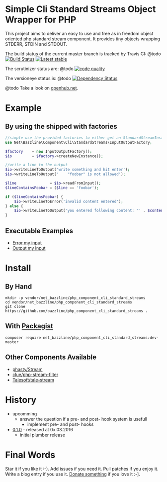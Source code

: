 # Simple Cli Standard Streams Object Wrapper for PHP

This project aims to deliver an easy to use and free as in freedom object oriented php standard stream component.
It provides tiny objects wrapping STDERR, STDIN and STDOUT.


The build status of the current master branch is tracked by Travis CI:
@todo
[![Build Status](https://travis-ci.org/bazzline/php_component_cli_standard_streams.png?branch=master)](http://travis-ci.org/bazzline/php_component_cli_standard_streams)
[![Latest stable](https://img.shields.io/packagist/v/net_bazzline/php_component_cli_standard_streams.svg)](https://packagist.org/packages/net_bazzline/php_component_cli_standard_streams)

The scrutinizer status are:
@todo
[![code quality](https://scrutinizer-ci.com/g/bazzline/php_component_cli_standard_streams/badges/quality-score.png?b=master)](https://scrutinizer-ci.com/g/bazzline/php_component_cli_standard_streams/)

The versioneye status is:
@todo
[![Dependency Status](https://www.versioneye.com/user/projects/553941560b24225ef6000002/badge.svg?style=flat)](https://www.versioneye.com/user/projects/553941560b24225ef6000002)

@todo
Take a look on [openhub.net](https://www.openhub.net/p/php_component_cli_standard_streams).


# Example

## By using the shipped with factories

```php
//simple use the provided factories to either get an StandardStreamInstancePool or an InputOutput object
use Net\Bazzline\Component\Cli\StandardStreams\InputOutputFactory;

$factory    = new InputOutputFactory();
$io         = $factory->createNewInstance();

//write a line to the output
$io->writeLineToOutput('write something and hit enter');
$io->writeLineToOutput('    "foobar" is not allowed');

$line               = $io->readFromInput();
$lineContainsFoobar = ($line == 'foobar');

if ($lineContainsFoobar) {
    $io->writeLineToError('invalid content entered');
} else {
    $io->writeLineToOutput('you entered following content: "' . $content . '"');
}
```

## Executable Examples

* [Error my input](https://github.com/bazzline/php_component_cli_standard_streams/blob/master/example/error_my_input)
* [Output my input](https://github.com/bazzline/php_component_cli_standard_streams/blob/master/example/output_my_input)

# Install

## By Hand

    mkdir -p vendor/net_bazzline/php_component_cli_standard_streams
    cd vendor/net_bazzline/php_component_cli_standard_streams
    git clone https://github.com/bazzline/php_component_cli_standard_streams .

## With [Packagist](https://packagist.org/packages/net_bazzline/php_component_cli_standard_streams)

    composer require net_bazzline/php_component_cli_standard_streams:dev-master

## Other Components Available

* [phasty/Stream](https://github.com/phasty/Stream)
* [clue/php-stream-filter](https://github.com/clue/php-stream-filter)
* [Talesoft/tale-stream](https://github.com/Talesoft/tale-stream)

# History

* upcomming
    * answer the question if a pre- and post- hook system is usefull
        * implement pre- and post- hooks
* [0.1.0](https://github.com/bazzline/php_component_cli_standard_streams/tree/0.1.0) - released at 0x.03.2016
    * initial plumber release

# Final Words

Star it if you like it :-). Add issues if you need it. Pull patches if you enjoy it. Write a blog entry if you use it. [Donate something](https://gratipay.com/~stevleibelt) if you love it :-].
